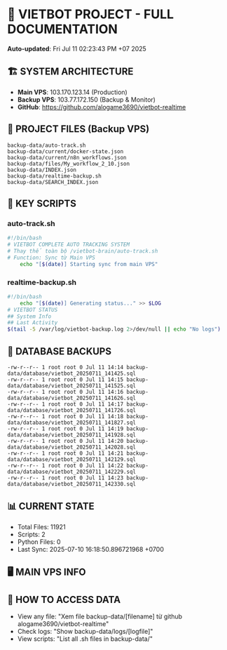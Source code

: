 # 🤖 VIETBOT PROJECT - FULL DOCUMENTATION
**Auto-updated**: Fri Jul 11 02:23:43 PM +07 2025

## 🏗️ SYSTEM ARCHITECTURE
- **Main VPS**: 103.170.123.14 (Production)
- **Backup VPS**: 103.77.172.150 (Backup & Monitor)
- **GitHub**: https://github.com/alogame3690/vietbot-realtime

## 📁 PROJECT FILES (Backup VPS)
```
backup-data/auto-track.sh
backup-data/current/docker-state.json
backup-data/current/n8n_workflows.json
backup-data/files/My_workflow_2_10.json
backup-data/INDEX.json
backup-data/realtime-backup.sh
backup-data/SEARCH_INDEX.json
```

## 🔧 KEY SCRIPTS
### auto-track.sh
```bash
#!/bin/bash
# VIETBOT COMPLETE AUTO TRACKING SYSTEM
# Thay thế toàn bộ /vietbot-brain/auto-track.sh
# Function: Sync từ Main VPS
    echo "[$(date)] Starting sync from main VPS"
```
### realtime-backup.sh
```bash
#!/bin/bash
    echo "[$(date)] Generating status..." >> $LOG
# VIETBOT STATUS
## System Info
## Last Activity
$(tail -5 /var/log/vietbot-backup.log 2>/dev/null || echo "No logs")
```

## 💾 DATABASE BACKUPS
```
-rw-r--r-- 1 root root 0 Jul 11 14:14 backup-data/database/vietbot_20250711_141425.sql
-rw-r--r-- 1 root root 0 Jul 11 14:15 backup-data/database/vietbot_20250711_141525.sql
-rw-r--r-- 1 root root 0 Jul 11 14:16 backup-data/database/vietbot_20250711_141626.sql
-rw-r--r-- 1 root root 0 Jul 11 14:17 backup-data/database/vietbot_20250711_141726.sql
-rw-r--r-- 1 root root 0 Jul 11 14:18 backup-data/database/vietbot_20250711_141827.sql
-rw-r--r-- 1 root root 0 Jul 11 14:19 backup-data/database/vietbot_20250711_141928.sql
-rw-r--r-- 1 root root 0 Jul 11 14:20 backup-data/database/vietbot_20250711_142028.sql
-rw-r--r-- 1 root root 0 Jul 11 14:21 backup-data/database/vietbot_20250711_142129.sql
-rw-r--r-- 1 root root 0 Jul 11 14:22 backup-data/database/vietbot_20250711_142229.sql
-rw-r--r-- 1 root root 0 Jul 11 14:23 backup-data/database/vietbot_20250711_142330.sql
```

## 📊 CURRENT STATE
- Total Files: 11921
- Scripts: 2
- Python Files: 0
- Last Sync: 2025-07-10 16:18:50.896721968 +0700

## 🖥️ MAIN VPS INFO


## 🚨 HOW TO ACCESS DATA
- View any file: "Xem file backup-data/[filename] từ github alogame3690/vietbot-realtime"
- Check logs: "Show backup-data/logs/[logfile]"
- View scripts: "List all .sh files in backup-data/"
